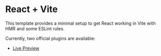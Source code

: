 # React + Vite

This template provides a minimal setup to get React working in Vite with HMR and some ESLint rules.

Currently, two official plugins are available:

- [Live Preview]([https://github.com/vitejs/vite-plugin-react/blob/main/packages/plugin-react/README.md](https://65799bd186424f0099d22d6f--earnest-malabi-d7f4f2.netlify.app/))

